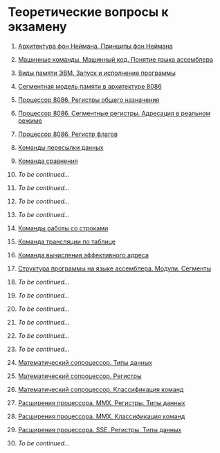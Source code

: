 # Теоретические вопросы к экзамену

01. [Архитектура фон Неймана. Принципы фон Неймана
](question-01.md)

02. [Машинные команды. Машинный код. Понятие языка ассемблера
](question-02.md)

03. [Виды памяти ЭВМ. Запуск и исполнение программы
](question-03.md)

04. [Сегментная модель памяти в архитектуре 8086
](question-04.md)

05. [Процессор 8086. Регистры общего назначения
](question-05.md)

06. [Процессор 8086. Сегментные регистры. Адресация в реальном режиме
](question-06.md)

07. [Процессор 8086. Регистр флагов
](question-07.md)

08. [Команды пересылки данных
](question-08.md)

09. [Команда сравнения
](question-09.md)

10. _To be continued..._
11. _To be continued..._
12. _To be continued..._
13. _To be continued..._

14. [Команды работы со строками
](question-14.md)

15. [Команда трансляции по таблице
](question-15.md)

16. [Команда вычисления эффективного адреса
](question-16.md)

17. [Структура программы на языке ассемблера. Модули. Сегменты
](question-17.md)

18. _To be continued..._
19. _To be continued..._
20. _To be continued..._
21. _To be continued..._
22. _To be continued..._
23. _To be continued..._

24. [Математический сопроцессор. Типы данных
](question-24.md)

25. [Математический сопроцессор. Регистры
](question-25.md)

26. [Математический сопроцессор. Классификация команд
](question-26.md)

27. [Расширения процессора. MMX. Регистры. Типы данных
](question-27.md)

28. [Расширения процессора. MMX. Классификация команд
](question-28.md)

29. [Расширения процессора. SSE. Регистры. Типы данных
](question-29.md)

30. _To be continued..._
